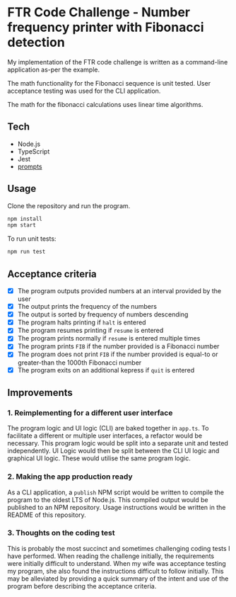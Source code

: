 # FTR Code Challenge - Number frequency printer with Fibonacci detection

My implementation of the FTR code challenge is written as a command-line application as-per the example.

The math functionality for the Fibonacci sequence is unit tested. User acceptance testing was used for the CLI application.

The math for the fibonacci calculations uses linear time algorithms.

## Tech

- Node.js
- TypeScript
- Jest
- [prompts](https://www.npmjs.com/package/prompts)

## Usage

Clone the repository and run the program.

```sh
npm install
npm start
```

To run unit tests:

```sh
npm run test
```

## Acceptance criteria

- [x] The program outputs provided numbers at an interval provided by the user
- [x] The output prints the frequency of the numbers
- [x] The output is sorted by frequency of numbers descending
- [x] The program halts printing if `halt` is entered
- [x] The program resumes printing if `resume` is entered
- [x] The program prints normally if `resume` is entered multiple times
- [x] The program prints `FIB` if the number provided is a Fibonacci number
- [x] The program does not print `FIB` if the number provided is equal-to or greater-than the 1000th Fibonacci number
- [x] The program exits on an additional kepress if `quit` is entered

## Improvements

### 1. Reimplementing for a different user interface

The program logic and UI logic (CLI) are baked together in `app.ts`. To facilitate a different or multiple user interfaces, a refactor would be necessary. This program logic would be split into a separate unit and tested independently. UI Logic would then be split between the CLI UI logic and graphical UI logic. These would utilise the same program logic.

### 2. Making the app production ready

As a CLI application, a `publish` NPM script would be written to compile the program to the oldest LTS of Node.js. This compiled output would be published to an NPM repository. Usage instructions would be written in the README of this repository.

### 3. Thoughts on the coding test

This is probably the most succinct and sometimes challenging coding tests I have performed. When reading the challenge initially, the requirements were initially difficult to understand. When my wife was acceptance testing my program, she also found the instructions difficult to follow initially. This may be alleviated by providing a quick summary of the intent and use of the program before describing the acceptance criteria.
